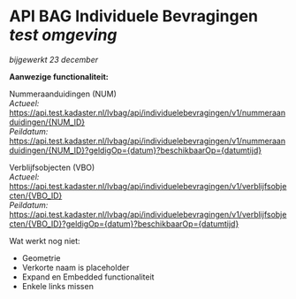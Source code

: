 # API BAG Individuele Bevragingen *test omgeving*  
  
*bijgewerkt 23 december*

**Aanwezige functionaliteit:**  
  
Nummeraanduidingen (NUM)   
*Actueel:*  
https://api.test.kadaster.nl/lvbag/api/individuelebevragingen/v1/nummeraanduidingen/{NUM_ID}  
*Peildatum:*  
https://api.test.kadaster.nl/lvbag/api/individuelebevragingen/v1/nummeraanduidingen/{NUM_ID}?geldigOp={datum}?beschikbaarOp={datumtijd}  
  
Verblijfsobjecten (VBO)  
*Actueel:*  
https://api.test.kadaster.nl/lvbag/api/individuelebevragingen/v1/verblijfsobjecten/{VBO_ID}  
*Peildatum:*  
https://api.test.kadaster.nl/lvbag/api/individuelebevragingen/v1/verblijfsobjecten/{VBO_ID}?geldigOp={datum}?beschikbaarOp={datumtijd}  
  
Wat werkt nog niet:
-	Geometrie
-	Verkorte naam is placeholder
-	Expand en Embedded functionaliteit
-	Enkele links missen
